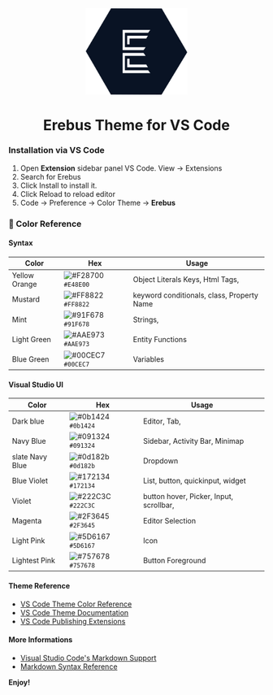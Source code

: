 <div align="center">
    <img src="https://github.com/zneret03/Erebus-Theme/blob/main/static/Logo.png" width="200"/>
</div>
<h1 align="center">Erebus Theme for VS Code</h1>

### Installation via VS Code

1. Open **Extension** sidebar panel VS Code. View → Extensions
2. Search for Erebus
3. Click Install to install it.
4. Click Reload to reload editor
5. Code → Preference → Color Theme → **Erebus**

### 🎨 Color Reference

#### Syntax

| Color         | Hex                                                                | Usage                                      |
| ------------- | ------------------------------------------------------------------ | ------------------------------------------ |
| Yellow Orange | ![#F28700](https://via.placeholder.com/10/F28700?text=+) `#E48E00` | Object Literals Keys, Html Tags,           |
| Mustard       | ![#FF8822](https://via.placeholder.com/10/FF8822?text=+) `#FF8822` | keyword conditionals, class, Property Name |
| Mint          | ![#91F678](https://via.placeholder.com/10/91F678?text=+) `#91F678` | Strings,                                   |
| Light Green   | ![#AAE973](https://via.placeholder.com/10/AAE973?text=+) `#AAE973` | Entity Functions                           |
| Blue Green    | ![#00CEC7](https://via.placeholder.com/10/00CEC7?text=+) `#00CEC7` | Variables                                  |

#### Visual Studio UI

| Color           | Hex                                                                | Usage                                   |
| --------------- | ------------------------------------------------------------------ | --------------------------------------- |
| Dark blue       | ![#0b1424](https://via.placeholder.com/10/0b1424?text=+) `#0b1424` | Editor, Tab,                            |
| Navy Blue       | ![#091324](https://via.placeholder.com/10/091324?text=+) `#091324` | Sidebar, Activity Bar, Minimap          |
| slate Navy Blue | ![#0d182b](https://via.placeholder.com/10/0d182b?text=+) `#0d182b` | Dropdown                                |
| Blue Violet     | ![#172134](https://via.placeholder.com/10/172134?text=+) `#172134` | List, button, quickinput, widget        |
| Violet          | ![#222C3C](https://via.placeholder.com/10/222C3C?text=+) `#222C3C` | button hover, Picker, Input, scrollbar, |
| Magenta         | ![#2F3645](https://via.placeholder.com/10/2F3645?text=+) `#2F3645` | Editor Selection                        |
| Light Pink      | ![#5D6167](https://via.placeholder.com/10/5D6167?text=+) `#5D6167` | Icon                                    |
| Lightest Pink   | ![#757678](https://via.placeholder.com/10/757678?text=+) `#757678` | Button Foreground                       |

#### Theme Reference

- [VS Code Theme Color Reference](https://code.visualstudio.com/api/references/theme-color)
- [VS Code Theme Documentation](https://code.visualstudio.com/api/extension-capabilities/theming)
- [VS Code Publishing Extensions](https://code.visualstudio.com/api/working-with-extensions/publishing-extension)

#### More Informations

- [Visual Studio Code's Markdown Support](http://code.visualstudio.com/docs/languages/markdown)
- [Markdown Syntax Reference](https://help.github.com/articles/markdown-basics/)

**Enjoy!**
